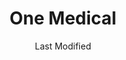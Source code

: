 ---
layout: location-page
date: Last Modified
description: "Local COVID-19 testing is available at One Medical in Scottsdale, Arizona, USA."
permalink: "locations/arizona/scottsdale/one-medical/"
tags:
  - locations
  - arizona
title: One Medical
uniqueName: one-medical
state: Arizona
stateAbbr: AZ
hood: "Scottsdale"
address: "4539 N Goldwater Blvd"
city: "Scottsdale"
zip: "85251"
zipsNearby: "85117 85118 85119 85120 85178 85190 85322 85323 85338 85392 85395 85324 85326 85396 85122 85123 85130 85193 85194 85329 85327 85331 85377 85224 85225 85226 85244 85246 85248 85249 85286 85128 85335 85131 85132 85233 85234 85295 85296 85297 85298 85299 85301 85302 85303 85304 85305 85306 85307 85308 85309 85310 85311 85312 85318 85236 85137 85339 85340 85138 85139 86333 86343 85201 85202 85203 85204 85205 85206 85207 85208 85209 85210 85211 85212 85213 85214 85215 85216 85274 85275 85277 85539 85342 85343 85345 85380 85381 85382 85383 85385 85001 85002 85003 85004 85005 85006 85007 85008 85009 85010 85011 85012 85013 85014 85015 85016 85017 85018 85019 85020 85021 85022 85023 85024 85025 85026 85027 85028 85029 85030 85031 85032 85033 85034 85035 85036 85037 85038 85039 85040 85041 85042 85043 85044 85045 85046 85048 85050 85051 85053 85054 85055 85060 85061 85062 85063 85064 85065 85066 85067 85068 85069 85070 85071 85072 85073 85074 85075 85076 85078 85079 85080 85082 85083 85085 85086 85087 85097 85098 85141 85544 85127 85140 85142 85143 85545 85121 85147 85250 85251 85252 85253 85254 85255 85256 85257 85258 85259 85260 85261 85262 85263 85264 85266 85267 85268 85269 85271 85172 85351 85372 85373 85374 85375 85376 85378 85379 85387 85388 85173 85280 85281 85282 85283 85284 85285 85287 85353 85553 85191 85355 85358 85361 85363 85077 85096 85099 85217 85218 85219 85220 85221 85222 85223 85227 85228 85230 85231 85232 85237 85238 85239 85240 85241 85242 85243 85247 85272 85273 85278 85289 85290 85291 85293 85294 85313" 
mapUrl: "http://maps.apple.com/?q=One+Medical&address=4539+N+Goldwater+Blvd,Scottsdale,Arizona,85251"
locationType: Drive-thru or walk-up
phone: "809-419-2975"
website: "https://www.onemedical.com/covid-19-testing-locations/phx/"
onlineBooking: undefined
closed: undefined
closedUpdate: June 30th, 2020
notes: "Requires phone screen. By appointment only."
days: Weekdays
hours: 8AM-4PM
ctaMessage: Learn more
ctaUrl: "https://www.onemedical.com/covid-19-testing-locations/phx/"
---